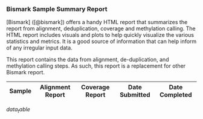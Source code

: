 ### Bismark Sample Summary Report
[Bismark] ([@bismark]) offers a handy HTML report that summarizes the report from alignment, deduplication, coverage and methylation calling. The HTML report includes visuals and plots to help quickly visualize the various statistics and metrics. It is a good source of information that can help inform of any irregular input data.

This report contains the data from alignment, de-duplication, and methylation calling steps.
As such, this report is a replacement for other Bismark report.

| Sample | Alignment Report | Coverage Report | Date Submitted | Date Completed |
|--------|------------------|-----------------|----------------|----------------|
$data_table$
